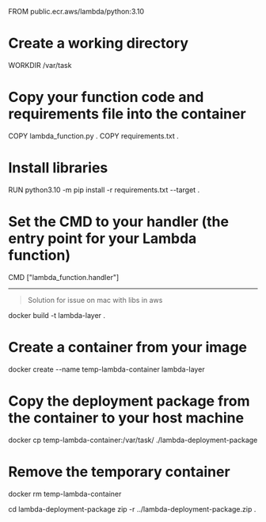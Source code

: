
FROM public.ecr.aws/lambda/python:3.10

# Create a working directory
WORKDIR /var/task

# Copy your function code and requirements file into the container
COPY lambda_function.py .
COPY requirements.txt .

# Install libraries
RUN python3.10 -m pip install -r requirements.txt --target .

# Set the CMD to your handler (the entry point for your Lambda function)
CMD ["lambda_function.handler"]




-----
> Solution for issue on mac with libs in aws 

docker build -t lambda-layer .

# Create a container from your image
docker create --name temp-lambda-container lambda-layer

# Copy the deployment package from the container to your host machine
docker cp temp-lambda-container:/var/task/ ./lambda-deployment-package

# Remove the temporary container
docker rm temp-lambda-container

cd lambda-deployment-package
zip -r ../lambda-deployment-package.zip .
